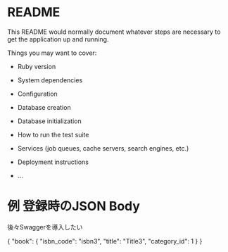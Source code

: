 # README

This README would normally document whatever steps are necessary to get the
application up and running.

Things you may want to cover:

* Ruby version

* System dependencies

* Configuration

* Database creation

* Database initialization

* How to run the test suite

* Services (job queues, cache servers, search engines, etc.)

* Deployment instructions

* ...


# 例 登録時のJSON Body

後々Swaggerを導入したい

{
  "book": {
    "isbn_code": "isbn3",
    "title": "Title3",
    "category_id": 1
  }
}
